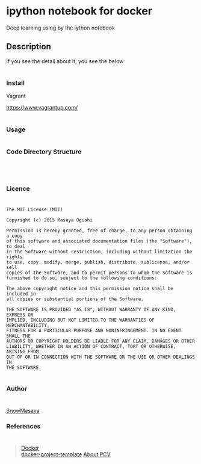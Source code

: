 ipython notebook for docker 
====

Deep learning using by the iython notebook

## Description

If you see the detail about it, you see the below<br>


#
### Install

Vagrant

https://www.vagrantup.com/

#
### Usage
#


#
### Code Directory Structure
#
```
```
#
### Licence
#
```
The MIT License (MIT)

Copyright (c) 2015 Masaya Ogushi

Permission is hereby granted, free of charge, to any person obtaining a copy
of this software and associated documentation files (the "Software"), to deal
in the Software without restriction, including without limitation the rights
to use, copy, modify, merge, publish, distribute, sublicense, and/or sell
copies of the Software, and to permit persons to whom the Software is
furnished to do so, subject to the following conditions:

The above copyright notice and this permission notice shall be included in
all copies or substantial portions of the Software.

THE SOFTWARE IS PROVIDED "AS IS", WITHOUT WARRANTY OF ANY KIND, EXPRESS OR
IMPLIED, INCLUDING BUT NOT LIMITED TO THE WARRANTIES OF MERCHANTABILITY,
FITNESS FOR A PARTICULAR PURPOSE AND NONINFRINGEMENT. IN NO EVENT SHALL THE
AUTHORS OR COPYRIGHT HOLDERS BE LIABLE FOR ANY CLAIM, DAMAGES OR OTHER
LIABILITY, WHETHER IN AN ACTION OF CONTRACT, TORT OR OTHERWISE, ARISING FROM,
OUT OF OR IN CONNECTION WITH THE SOFTWARE OR THE USE OR OTHER DEALINGS IN
THE SOFTWARE.
```
#
### Author
#
[SnowMasaya](https://github.com/SnowMasaya)
### References
#
>[Docker](https://www.docker.com/)<br>
>[docker-project-template](https://github.com/ahawkins/docker-project-template)
>[About PCV](https://github.com/jesolem/PCV/tree/376d5975a033a7bde0102fa4b8fc29750d7fc98b)
